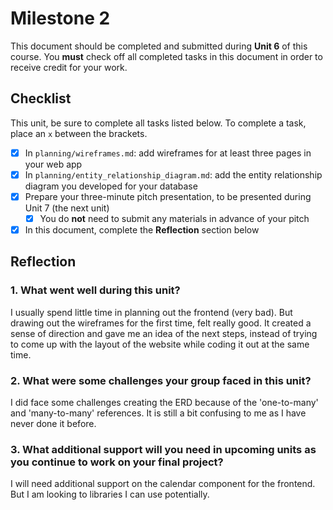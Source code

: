 # Milestone 2

This document should be completed and submitted during **Unit 6** of this course. You **must** check off all completed tasks in this document in order to receive credit for your work.

## Checklist

This unit, be sure to complete all tasks listed below. To complete a task, place an `x` between the brackets.

- [x] In `planning/wireframes.md`: add wireframes for at least three pages in your web app
- [x] In `planning/entity_relationship_diagram.md`: add the entity relationship diagram you developed for your database
- [x] Prepare your three-minute pitch presentation, to be presented during Unit 7 (the next unit)
  - [x] You do **not** need to submit any materials in advance of your pitch
- [x] In this document, complete the **Reflection** section below

## Reflection

### 1. What went well during this unit?

I usually spend little time in planning out the frontend (very bad). But drawing out the wireframes for the first time, felt really good. It created a sense of direction and gave me an idea of the next steps, instead of trying to come up with the layout of the website while coding it out at the same time.

### 2. What were some challenges your group faced in this unit?

I did face some challenges creating the ERD because of the 'one-to-many' and 'many-to-many' references. It is still a bit confusing to me as I have never done it before.

### 3. What additional support will you need in upcoming units as you continue to work on your final project?

I will need additional support on the calendar component for the frontend. But I am looking to libraries I can use potentially. 
